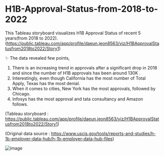 # H1B-Approval-Status-from-2018-to-2022

This Tableau storyboard visualizes H1B Approval Status of recent 5 years(from 2018 to 2022). 
(https://public.tableau.com/app/profile/daeun.jeon8563/viz/H1BApprovalStatusfrom2018to2022/Story1)

✨ The data revealed few points,

1. There is an increasing trend in approvals after a significant drop in 2018 and since the number of H1B approvals has been around 130K .
2. Interestingly, even though California has the most number of Total Apply, Texas has the most denial.
3. When it comes to cities, New York has the most approvals, followed by Chicago.
4. Infosys has the most approval and tata consultancy and Amazon follows.

(Tableau storyboard : https://public.tableau.com/app/profile/daeun.jeon8563/viz/H1BApprovalStatusfrom2018to2022/Story1)

(Original data source : https://www.uscis.gov/tools/reports-and-studies/h-1b-employer-data-hub/h-1b-employer-data-hub-files)

![image](https://github.com/CindyJeon/H1B-Approval-Status-from-2018-to-2022/assets/157195682/180600ff-65a3-4266-8cd1-16d56e9f0ba6)
